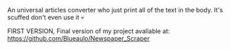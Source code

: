An universal articles converter who just print all of the text in the body.
It's scuffed don't even use it 💀

FIRST VERSION,
Final version of my project avaliable at: https://github.com/Blueaulo/Newspaper_Scraper
